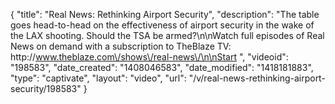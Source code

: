 {
    "title": "Real News: Rethinking Airport Security",
    "description": "The table goes head-to-head on the effectiveness of airport security in the wake of the LAX shooting. Should the TSA be armed?\n\nWatch full episodes of Real News on demand with a subscription to TheBlaze TV: http:\/\/www.theblaze.com\/shows\/real-news\/\n\nStart ",
    "videoid": "198583",
    "date_created": "1408046583",
    "date_modified": "1418181883",
    "type": "captivate",
    "layout": "video",
    "url": "\/v\/real-news-rethinking-airport-security\/198583"
}